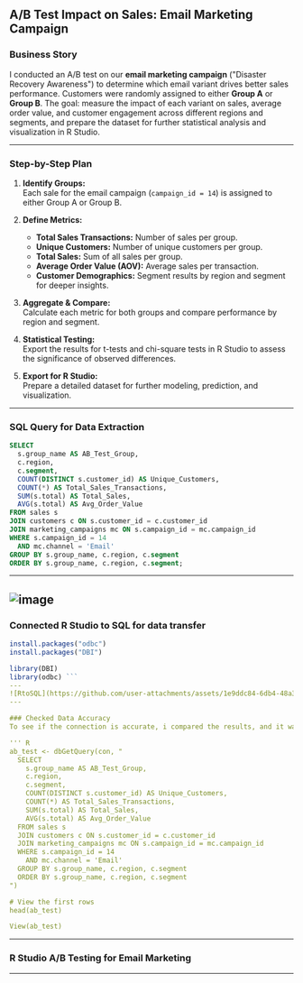 ## A/B Test Impact on Sales: Email Marketing Campaign

### Business Story

I conducted an A/B test on our **email marketing campaign** ("Disaster Recovery Awareness") to determine which email variant drives better sales performance. 
Customers were randomly assigned to either **Group A** or **Group B**. 
The goal: measure the impact of each variant on sales, average order value, and customer engagement across different regions and segments,
and prepare the dataset for further statistical analysis and visualization in R Studio.

---

### Step-by-Step Plan

1. **Identify Groups:**  
   Each sale for the email campaign (`campaign_id = 14`) is assigned to either Group A or Group B.

2. **Define Metrics:**  
   - **Total Sales Transactions:** Number of sales per group.
   - **Unique Customers:** Number of unique customers per group.
   - **Total Sales:** Sum of all sales per group.
   - **Average Order Value (AOV):** Average sales per transaction.
   - **Customer Demographics:** Segment results by region and segment for deeper insights.

3. **Aggregate & Compare:**  
   Calculate each metric for both groups and compare performance by region and segment.

4. **Statistical Testing:**  
   Export the results for t-tests and chi-square tests in R Studio to assess the significance of observed differences.

5. **Export for R Studio:**  
   Prepare a detailed dataset for further modeling, prediction, and visualization.

---

### SQL Query for Data Extraction

```sql
SELECT
  s.group_name AS AB_Test_Group,
  c.region,
  c.segment,
  COUNT(DISTINCT s.customer_id) AS Unique_Customers,
  COUNT(*) AS Total_Sales_Transactions,
  SUM(s.total) AS Total_Sales,
  AVG(s.total) AS Avg_Order_Value
FROM sales s
JOIN customers c ON s.customer_id = c.customer_id
JOIN marketing_campaigns mc ON s.campaign_id = mc.campaign_id
WHERE s.campaign_id = 14
  AND mc.channel = 'Email'
GROUP BY s.group_name, c.region, c.segment
ORDER BY s.group_name, c.region, c.segment;
```
---
![image](https://github.com/user-attachments/assets/fe55759d-4e6d-45b9-b25f-a0e325b8e80f)
---


### Connected R Studio to SQL for data transfer 
```r
install.packages("odbc")
install.packages("DBI")

library(DBI)
library(odbc) ```
---
![RtoSQL](https://github.com/user-attachments/assets/1e9ddc84-6db4-48a3-90db-f0a4e4d82c13)
---

### Checked Data Accuracy
To see if the connection is accurate, i compared the results, and it was accurate.

''' R
ab_test <- dbGetQuery(con, "
  SELECT
    s.group_name AS AB_Test_Group,
    c.region,
    c.segment,
    COUNT(DISTINCT s.customer_id) AS Unique_Customers,
    COUNT(*) AS Total_Sales_Transactions,
    SUM(s.total) AS Total_Sales,
    AVG(s.total) AS Avg_Order_Value
  FROM sales s
  JOIN customers c ON s.customer_id = c.customer_id
  JOIN marketing_campaigns mc ON s.campaign_id = mc.campaign_id
  WHERE s.campaign_id = 14
    AND mc.channel = 'Email'
  GROUP BY s.group_name, c.region, c.segment
  ORDER BY s.group_name, c.region, c.segment
")

# View the first rows
head(ab_test)

View(ab_test)
```
--- 
### R Studio A/B Testing for Email Marketing
---



